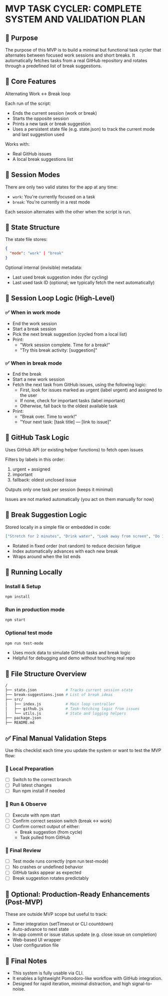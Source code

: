 # MVP TASK CYCLER: COMPLETE SYSTEM AND VALIDATION PLAN

## 📌 Purpose

The purpose of this MVP is to build a minimal but functional task cycler that alternates between focused work sessions and short breaks. It automatically fetches tasks from a real GitHub repository and rotates through a predefined list of break suggestions.

## 🧱 Core Features

Alternating Work ↔ Break loop

Each run of the script:

- Ends the current session (work or break)
- Starts the opposite session
- Prints a new task or break suggestion
- Uses a persistent state file (e.g. state.json) to track the current mode and last suggestion used

Works with:

- Real GitHub issues
- A local break suggestions list

## 🔁 Session Modes

There are only two valid states for the app at any time:

- `work`: You're currently focused on a task
- `break`: You're currently in a rest mode

Each session alternates with the other when the script is run.

## 🧠 State Structure

The state file stores:

```json
{
  "mode": "work" | "break"
}
```

Optional internal (invisible) metadata:

- Last used break suggestion index (for cycling)
- Last used task ID (optional; we typically fetch the next automatically)

## 🔄 Session Loop Logic (High-Level)

### ✅ When in work mode

- End the work session
- Start a break session
- Pick the next break suggestion (cycled from a local list)
- Print:
  - "Work session complete. Time for a break!"
  - "Try this break activity: [suggestion]"

### ✅ When in break mode

- End the break
- Start a new work session
- Fetch the next task from GitHub issues, using the following logic:
  - First, look for issues marked as urgent (label urgent) and assigned to the user
  - If none, check for important tasks (label important)
  - Otherwise, fall back to the oldest available task
- Print:
  - "Break over. Time to work!"
  - "Your next task: [task title] — [link to issue]"

## 🔗 GitHub Task Logic

Uses GitHub API (or existing helper functions) to fetch open issues

Filters by labels in this order:

1. urgent + assigned
2. important 
3. fallback: oldest unclosed issue

Outputs only one task per session (keeps it minimal)

Issues are not marked automatically (you act on them manually for now)

## 🧘 Break Suggestion Logic

Stored locally in a simple file or embedded in code:

```json
["Stretch for 2 minutes", "Drink water", "Look away from screen", "Do 10 squats"]
```

- Rotated in fixed order (not random) to reduce decision fatigue
- Index automatically advances with each new break
- Wraps around when the list ends

## 🧪 Running Locally

### Install & Setup

```bash
npm install
```

### Run in production mode

```bash
npm start
```

### Optional test mode

```bash
npm run test-mode
```

- Uses mock data to simulate GitHub tasks and break logic
- Helpful for debugging and demo without touching real repo

## 📁 File Structure Overview

```bash
/
├── state.json             # Tracks current session state
├── break-suggestions.json # List of break ideas
├── src/
│   ├── index.js           # Main loop controller
│   ├── github.js          # Task-fetching logic from issues
│   └── utils.js           # State and logging helpers
├── package.json
├── README.md
```

## ✅ Final Manual Validation Steps

Use this checklist each time you update the system or want to test the MVP flow:

### 🔹 Local Preparation

- [ ] Switch to the correct branch
- [ ] Pull latest changes
- [ ] Run npm install if needed

### 🔹 Run & Observe

- [ ] Execute with npm start
- [ ] Confirm correct session switch (break ↔ work)
- [ ] Confirm correct output of either:
  - Break suggestion (from cycle)
  - Task pulled from GitHub

### 🔹 Final Review

- [ ] Test mode runs correctly (npm run test-mode)
- [ ] No crashes or undefined behavior
- [ ] GitHub tasks appear as expected
- [ ] Break suggestion rotates predictably

## 🧾 Optional: Production-Ready Enhancements (Post-MVP)

These are outside MVP scope but useful to track:

- Timer integration (setTimeout or CLI countdown)
- Auto-advance to next state
- In-app commit or issue status update (e.g. close issue on completion)
- Web-based UI wrapper
- User configuration file

## 🧩 Final Notes

- This system is fully usable via CLI.
- It enables a lightweight Pomodoro-like workflow with GitHub integration.
- Designed for rapid iteration, minimal distraction, and high signal-to-noise.
